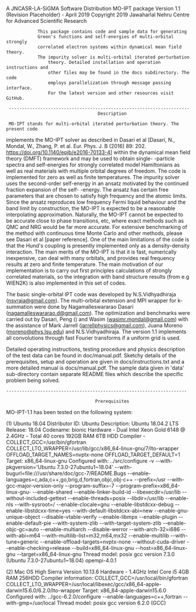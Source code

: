 A JNCASR-LA-SiGMA Software Distribution
                                MO-IPT package 
              Version 1.1 (Revision Placeholder) - April 2019
        Copyright 2019 Jawaharlal Nehru Centre for Advanced Scientific Research

                                
                This package contains code and sample data for generating
                Green's functions and self-energies of multi-orbital strongly
                correlated electron systems within dynamical mean field theory.
                The impurity solver is multi-orbital iterated perturbation
		            theory. Detailed installation and operation instructions and
		            other files may be found in the docs subdirectory. The code
		            employs parallelization through message passing interface.
		            For the latest version and other resources visit GitHub.
 
     ---------------------------------------------------------------------
                                       Description

     MO-IPT stands for multi-orbital iterated perturbation theory. The present code
implements the MO-IPT solver as described in Dasari et al [Dasari, N., Mondal, W., 
Zhang, P. et al. Eur. Phys. J. B (2016) 89: 202. https://doi.org/10.1140/epjb/e2016-70133-4]
within the dynamical mean field theory (DMFT) framework and may be used to obtain single-
-particle spectra and self-energies for strongly correlated model Hamiltonians as
well as real materials with multiple orbital degrees of freedom. The code is implemented
for zero as well as finite temperatures. The impurity solver uses the second-order
self-energy in an ansatz motivated by the continued fraction expansion of the self-
-energy. The ansatz has certain free parameters that are chosen to satisfy high
frequency and the atomic limits. Since the ansatz reproduces low frequency Fermi liquid
behaviour and the band limit by construction, the MO-IPT is expected to be a reasonable
interpolating approximation. Naturally, the MO-IPT cannot be expected to be accurate
close to phase transitions, etc, where exact methods such as QMC and NRG would be
far more accurate. For extensive benchmarking of the method with continuous time
Monte Carlo and other methods, please see Dasari et al [paper reference]. One of the main
limitations of the code is that the Hund's coupling is presently implemented only as
a density-density interaction. The main merits of the MO-IPT is that it is fast,
numerically inexpensive, can deal with many orbitals, and provides real frequency
results at zero and finite temperature. The main motivation of our implementation
is to carry out first principles calculations of strongly correlated materials, so
the integration with band structure results (from e.g WIEN2K) is also implemented
in this set of codes.

The basic single-orbital IPT code was developed by N.S.Vidhyadhiraja (nsvraja@gmail.com).
The multi-orbital extension and MPI wrapper for k-summation were done by Nagamalleswararao
Dasari (nagamalleswararao.d@gmail.com). The optimization and benchmarks were carried out
by Dasari, Peng () and Wasim (wasimr.mondal@gmail.com) with the assistance of Mark
Jarrell (jarrellphysics@gmail.com), Juana Moreno (moreno@phys.lsu.edu) and N.S.Vidhyadhiraja. 
The version 1.1 implements all convolutions through fast Fourier transforms if a uniform grid
is used.

Detailed operating instructions, testing procedure and physics description of the test data
can be found in doc/manual.pdf. Sketchy details of the prerequisites, setup and operation
are given in docs/instructions.txt and a more detailed  manual is docs/manual.pdf.
The sample data given in 'data' sub-directory contain separate README files which describe the
specific problem being solved.

    ---------------------------------------------------------------------

                                      Prerequisites
                  
MO-IPT-1.1 has been tested on the following system:
 
(1) Ubuntu 18.04
    Distributor ID:	Ubuntu
    Description:	Ubuntu 18.04.2 LTS
    Release:	18.04
    Codename:	bionic
    Hardware - Dual Intel Xeon Gold 6148 @ 2.4GHz - Total 40 cores 192GB RAM 6TB HDD
    Compiler - 
      COLLECT_GCC=/usr/bin/gfortran
      COLLECT_LTO_WRAPPER=/usr/lib/gcc/x86_64-linux-gnu/7/lto-wrapper
      OFFLOAD_TARGET_NAMES=nvptx-none
      OFFLOAD_TARGET_DEFAULT=1
      Target: x86_64-linux-gnu
      Configured with: ../src/configure -v --with-pkgversion='Ubuntu 7.3.0-27ubuntu1~18.04' --with-bugurl=file:///usr/share/doc/gcc-7/README.Bugs --enable-languages=c,ada,c++,go,brig,d,fortran,objc,obj-c++ --prefix=/usr --with-gcc-major-version-only --program-suffix=-7 --program-prefix=x86_64-linux-gnu- --enable-shared --enable-linker-build-id --libexecdir=/usr/lib --without-included-gettext --enable-threads=posix --libdir=/usr/lib --enable-nls --with-sysroot=/ --enable-clocale=gnu --enable-libstdcxx-debug --enable-libstdcxx-time=yes --with-default-libstdcxx-abi=new --enable-gnu-unique-object --disable-vtable-verify --enable-libmpx --enable-plugin --enable-default-pie --with-system-zlib --with-target-system-zlib --enable-objc-gc=auto --enable-multiarch --disable-werror --with-arch-32=i686 --with-abi=m64 --with-multilib-list=m32,m64,mx32 --enable-multilib --with-tune=generic --enable-offload-targets=nvptx-none --without-cuda-driver --enable-checking=release --build=x86_64-linux-gnu --host=x86_64-linux-gnu --target=x86_64-linux-gnu
    Thread model: posix
    gcc version 7.3.0 (Ubuntu 7.3.0-27ubuntu1~18.04)
    opempi-4.0.1

(2) Mac OS High Sierra Version 10.13.6
    Hardware - 1.4GHz Intel Core i5 4GB RAM 256HDD
    Compiler information: 
            COLLECT_GCC=/usr/local/bin/gfortran
            COLLECT_LTO_WRAPPER=/usr/local/libexec/gcc/x86_64-apple-darwin15.6.0/6.2.0/lto-wrapper
            Target: x86_64-apple-darwin15.6.0
            Configured with: ../gcc-6.2.0/configure --enable-languages=c++,fortran --with-gmp=/usr/local
            Thread model: posix
            gcc version 6.2.0 (GCC)

